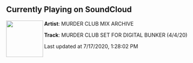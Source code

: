 ## Currently Playing on SoundCloud

[<img align="left" width="100" src="https://i1.sndcdn.com/artworks-v14a6Ytnumchsv9f-ZorHkQ-t50x50.jpg">](https://soundcloud.com/murderclubmixarchive/murder-club-set-for-digital-bunker-4420)

**Artist**: MURDER CLUB MIX ARCHIVE 

**Track**: MURDER CLUB SET FOR DIGITAL BUNKER (4/4/20)

Last updated at 7/17/2020, 1:28:02 PM
